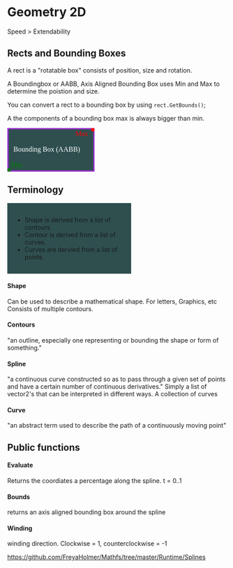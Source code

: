 ﻿<h1>Geometry 2D</h1> 
Speed > Extendability

<h2>Rects and Bounding Boxes</h2> 
A rect is a "rotatable box" consists of position, size and rotation.

A Boundingbox or AABB, Axis Aligned Bounding Box uses Min and Max to determine the poistion and size.

You can convert a rect to a bounding box by using `rect.GetBounds()`;

A the components of a bounding box max is always bigger than min.

<svg width="200" height="100">
	<rect x="0" y="0" width="200" height="100" stroke="DarkOrchid" stroke-width="6" fill="DarkSlateGrey" />
	<circle cx="4" cy="96" r="4"  stroke-width="4" fill="green" />
	<circle cx="196" cy="4" r="4"  stroke-width="4" fill="red" />
	<text fill="green" font-size="16" font-family="Verdana" x="8" y="90">Min</text>
	<text fill="red" font-size="16" font-family="Verdana" x="156" y="18">Max</text>
	<text fill="white" font-size="16" font-family="Verdana" x="14" y="54">Bounding Box (AABB)</text>
</svg>


<h2>Terminology</h2> 
<div style="background:DarkSlateGray; width:50%; padding:16px;">
<ul>
	<li>Shape is derived from a list of contours.</li>
	<li>Contour is derived from a list of curves.</li>
	<li>Curves are dervied from a list of points.</li>
</ul>
</div>

<h4>Shape</h4> 
Can be used to describe a mathematical shape. For letters, Graphics, etc
Consists of multiple contours.
	
<h4>Contours</h4> 
"an outline, especially one representing or bounding the shape or form of something."

<h4>Spline</h4> 
"a continuous curve constructed so as to pass through a given set of points and have a certain number of continuous derivatives."
Simply a list of vector2's that can be interpreted in different ways. A collection of curves
<h4>Curve</h4> 
"an abstract term used to describe the path of a continuously moving point"


<h2>Public functions</h2> 

#### Evaluate
Returns the coordiates a percentage along the spline. t = 0..1

#### Bounds
returns an axis aligned bounding box around the spline

#### Winding
winding direction. Clockwise = 1, counterclockwise = -1

https://github.com/FreyaHolmer/Mathfs/tree/master/Runtime/Splines



